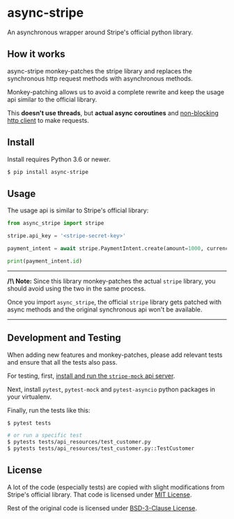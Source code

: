 # async-stripe

An asynchronous wrapper around Stripe's official python library. 

## How it works

async-stripe monkey-patches the stripe library and replaces the synchronous 
http request methods with asynchronous methods.

Monkey-patching allows us to avoid a complete rewrite and keep the usage api 
similar to the official library.

This **doesn't use threads**, but **actual async coroutines** and 
[non-blocking http client][1] to make requests.

## Install

Install requires Python 3.6 or newer.

```sh
$ pip install async-stripe
```

## Usage

The usage api is similar to Stripe's official library:

```python
from async_stripe import stripe

stripe.api_key = '<stripe-secret-key>'

payment_intent = await stripe.PaymentIntent.create(amount=1000, currency='usd')

print(payment_intent.id)
```

---

**/!\ Note:** Since this library monkey-patches the actual `stripe` library, 
you should avoid using the two in the same process.

Once you import `async_stripe`, the official `stripe` library gets patched with 
async methods and the original synchronous api won't be available.

---

## Development and Testing

When adding new features and monkey-patches, please add relevant tests and 
ensure that all the tests also pass.

For testing, first, [install and run the `stripe-mock` api server][2].

Next, install `pytest`, `pytest-mock` and `pytest-asyncio` python packages in 
your virtualenv.

Finally, run the tests like this:

```sh
$ pytest tests

# or run a specific test
$ pytests tests/api_resources/test_customer.py
$ pytests tests/api_resources/test_customer.py::TestCustomer
```

## License

A lot of the code (especially tests) are copied with slight modifications from 
Stripe's official library. That code is licensed under 
[MIT License][3].

Rest of the original code is licensed under [BSD-3-Clause License][4].


[1]: https://www.tornadoweb.org/en/stable/httpclient.html#tornado.httpclient.AsyncHTTPClient
[2]: https://github.com/stripe/stripe-mock
[3]: LICENSE.stripe.txt
[4]: LICENSE.txt
